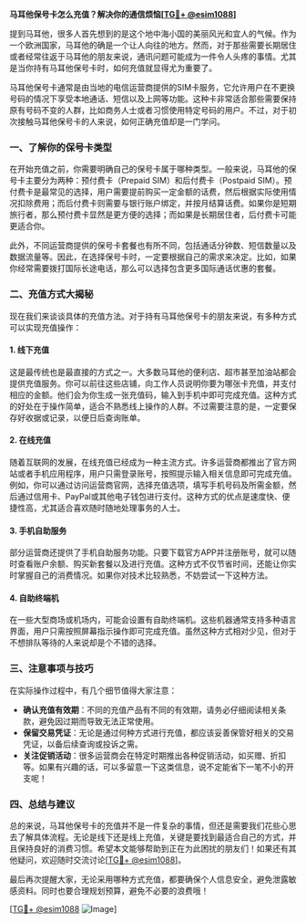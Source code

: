 **马耳他保号卡怎么充值？解决你的通信烦恼[[TG💪+ @esim1088](https://t.me/s/esim1088)]**

提到马耳他，很多人首先想到的是这个地中海小国的美丽风光和宜人的气候。作为一个欧洲国家，马耳他的确是一个让人向往的地方。然而，对于那些需要长期居住或者经常往返于马耳他的朋友来说，通讯问题可能成为一件令人头疼的事情。尤其是当你持有马耳他保号卡时，如何充值就显得尤为重要了。

马耳他保号卡通常是由当地的电信运营商提供的SIM卡服务，它允许用户在不更换号码的情况下享受本地通话、短信以及上网等功能。这种卡非常适合那些需要保持原有号码不变的人群，比如商务人士或者习惯使用特定号码的用户。不过，对于初次接触马耳他保号卡的人来说，如何正确充值却是一门学问。

### **一、了解你的保号卡类型**

在开始充值之前，你需要明确自己的保号卡属于哪种类型。一般来说，马耳他的保号卡主要分为两种：预付费卡（Prepaid SIM）和后付费卡（Postpaid SIM）。预付费卡是最常见的选择，用户需要提前购买一定金额的话费，然后根据实际使用情况扣除费用；而后付费卡则需要与银行账户绑定，并按月结算话费。如果你是短期旅行者，那么预付费卡显然是更方便的选择；而如果是长期居住者，后付费卡可能更适合你。

此外，不同运营商提供的保号卡套餐也有所不同，包括通话分钟数、短信数量以及数据流量等。因此，在选择保号卡时，一定要根据自己的需求来决定。比如，如果你经常需要拨打国际长途电话，那么可以选择包含更多国际通话优惠的套餐。

### **二、充值方式大揭秘**

现在我们来谈谈具体的充值方法。对于持有马耳他保号卡的朋友来说，有多种方式可以实现充值操作：

#### **1. 线下充值**
这是最传统也是最直接的方式之一。大多数马耳他的便利店、超市甚至加油站都会提供充值服务。你可以前往这些店铺，向工作人员说明你要为哪张卡充值，并支付相应的金额。他们会为你生成一张充值码，输入到手机中即可完成充值。这种方式的好处在于操作简单，适合不熟悉线上操作的人群。不过需要注意的是，一定要保存好收据或记录，以便日后查询账单。

#### **2. 在线充值**
随着互联网的发展，在线充值已经成为一种主流方式。许多运营商都推出了官方网站或者手机应用程序，用户只需登录账号，按照提示输入相关信息即可完成充值。例如，你可以通过访问运营商官网，选择充值选项，填写手机号码及所需金额，然后通过信用卡、PayPal或其他电子钱包进行支付。这种方式的优点是速度快、便捷性高，尤其适合喜欢随时随地处理事务的人士。

#### **3. 手机自助服务**
部分运营商还提供了手机自助服务功能。只要下载官方APP并注册账号，就可以随时查看账户余额、购买新套餐以及进行充值。这种方式不仅节省时间，还能让你实时掌握自己的消费情况。如果你对技术比较熟悉，不妨尝试一下这种方法。

#### **4. 自助终端机**
在一些大型商场或机场内，可能会设置有自助终端机。这些机器通常支持多种语言界面，用户只需按照屏幕指示操作即可完成充值。虽然这种方式相对少见，但对于不想排队等待的人来说却是个不错的选择。

### **三、注意事项与技巧**

在实际操作过程中，有几个细节值得大家注意：

- **确认充值有效期**：不同的充值产品有不同的有效期，请务必仔细阅读相关条款，避免因过期而导致无法正常使用。
- **保留交易凭证**：无论是通过何种方式进行充值，都应该妥善保管好相关的交易凭证，以备后续查询或投诉之需。
- **关注促销活动**：很多运营商会在特定时期推出各种促销活动，如买赠、折扣等。如果有兴趣的话，可以多留意一下这类信息，说不定能省下一笔不小的开支呢！

### **四、总结与建议**

总的来说，马耳他保号卡的充值并不是一件复杂的事情，但还是需要我们花些心思去了解具体流程。无论是线下还是线上充值，关键是要找到最适合自己的方式，并且保持良好的消费习惯。希望本文能够帮助到正在为此困扰的朋友们！如果还有其他疑问，欢迎随时交流讨论[[TG💪+ @esim1088](https://t.me/s/esim1088)]。

最后再次提醒大家，无论采用哪种方式充值，都要确保个人信息安全，避免泄露敏感资料。同时也要合理规划预算，避免不必要的浪费哦！

[[TG💪+ @esim1088](https://t.me/s/esim1088) ![Image](https://i.postimg.cc/4NQfJmqS/Snipaste-2025-05-13-00-14-12.png)]
